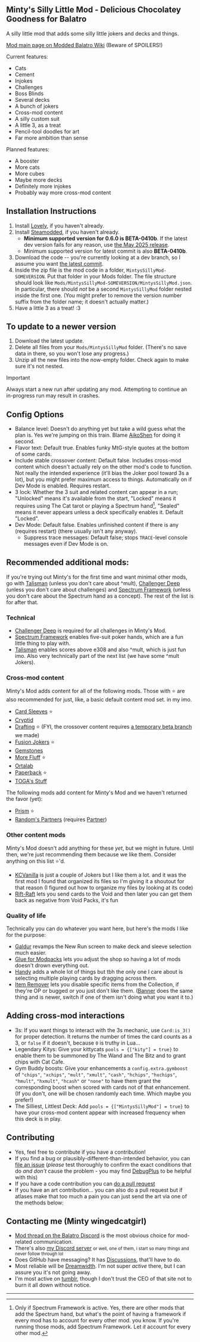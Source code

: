 ## Minty's Silly Little Mod - Delicious Chocolatey Goodness for Balatro

A silly little mod that adds some silly little jokers and decks and things.

[Mod main page on Modded Balatro Wiki](https://balatromods.miraheze.org/wiki/Minty%27s_Silly_Little_Mod) (Beware of SPOILERS!)

Current features:
- Cats
- Cement
- Injokes
- Challenges
- Boss Blinds
- Several decks
- A bunch of jokers
- Cross-mod content
- A silly custom suit
- A little 3, as a treat
- Pencil-tool doodles for art
- Far more ambition than sense

Planned features:
- A booster
- More cats
- More cubes
- Maybe more decks
- Definitely more injokes
- Probably way more cross-mod content

## Installation Instructions
1. Install [Lovely](https://github.com/ethangreen-dev/lovely-injector), if you haven't already.
2. Install [Steamodded](https://github.com/Steamopollys/steamodded), if you haven't already.
   - **Minimum supported version for 0.6.0 is BETA-0410b**. If the latest dev version fails for any reason, use [the May 2025 release](https://github.com/Steamodded/smods/releases/tag/1.0.0-beta-0506a).
   - Minimum supported version for latest commit is also **BETA-0410b**.
3. Download the code  -- you're currently looking at a dev branch, so I assume you want [the latest commit](https://github.com/wingedcatgirl/MintysSillyMod/archive/refs/heads/smods-0614a.zip).
4. Inside the zip file is the mod code in a folder, `MintysSillyMod-SOMEVERSION`. Put that folder in your Mods folder. The file structure should look like `Mods/MintysSillyMod-SOMEVERSION/MintysSillyMod.json`. In particular, there should _not_ be a second `MintysSillyMod` folder nested inside the first one. (You might prefer to remove the version number suffix from the folder name; it doesn't actually matter.)
5. Have a little 3 as a treat! :3

## To update to a newer version
1. Download the latest update.
2. Delete all files from your `Mods/MintysSillyMod` folder. (There's no save data in there, so you won't lose any progress.)
3. Unzip all the new files into the now-empty folder. Check again to make sure it's not nested.

> [!IMPORTANT]  
> Always start a new run after updating any mod. Attempting to continue an in-progress run may result in crashes.

## Config Options
- Balance level: Doesn't do anything yet but take a wild guess what the plan is. Yes we're jumping on this train. Blame [AikoShen](https://github.com/Aikoyori/Balatro-Aikoyoris-Shenanigans) for doing it second.
- Flavor text: Default true. Enables funky MtG-style quotes at the bottom of some cards.
- Include stable crossover content: Default false. Includes cross-mod content which doesn't actually rely on the other mod's code to function. Not really the intended experience (it'll bias the Joker pool toward 3s a lot), but you might prefer maximum access to things. Automatically on if Dev Mode is enabled. Requires restart.
- 3 lock: Whether the 3 suit and related content can appear in a run; "Unlocked" means it's available from the start, "Locked" means it requires using The Cat tarot or playing a Spectrum hand[^1], "Sealed" means it never appears unless a deck specifically enables it. Default "Locked".
- Dev Mode: Default false. Enables unfinished content if there is any (requires restart) (there usually isn't any anyway). 
   - Suppress trace messages: Default false; stops `TRACE`-level console messages even if Dev Mode is on.

## Recommended additional mods:
If you're trying out Minty's for the first time and want minimal other mods, go with [Talisman](https://github.com/MathIsFun0/Talisman) (unless you don't care about ^mult), [Challenger Deep](https://github.com/OOkayOak/Challenger-Deep) (unless you don't care about challenges) and [Spectrum Framework](https://github.com/wingedcatgirl/SpectrumFramework) (unless you don't care about the Spectrum hand as a concept). The rest of the list is for after that.

### Technical
- [Challenger Deep](https://github.com/OOkayOak/Challenger-Deep) is required for all challenges in Minty's Mod.
- [Spectrum Framework](https://github.com/wingedcatgirl/SpectrumFramework) enables five-suit poker hands, which are a fun little thing to play with.
- [Talisman](https://github.com/MathIsFun0/Talisman) enables scores above e308 and also ^mult, which is just fun imo. Also very technically part of the next list (we have some ^mult Jokers).

### Cross-mod content
Minty's Mod adds content for all of the following mods. Those with ⭐️ are also recommended for just, like, a basic default content mod set. in my imo.
- [Card Sleeves](https://github.com/larswijn/CardSleeves) ⭐️
- [Cryptid](https://github.com/MathIsFun0/Cryptid)
- [Drafting](https://github.com/spire-winder/Balatro-Draft) ⭐️ (FYI, the crossover content requires [a temporary beta branch](https://github.com/wingedcatgirl/Balatro-Draft/tree/suitupdate-temp) we made)
- [Fusion Jokers](https://github.com/lshtech/Fusion-Jokers) ⭐️
- [Gemstones](https://github.com/0fficialHalo/Gemstones)
- [More Fluff](https://github.com/notmario/MoreFluff) ⭐️
- [Ortalab](https://github.com/Eremel/Ortalab)
- [Paperback](https://github.com/GitNether/paperback) ⭐️
- [TOGA's Stuff](https://github.com/TheOneGoofAli/TOGAPackBalatro)

The following mods add content for Minty's Mod and we haven't returned the favor (yet):
- [Prism](https://github.com/blazingulag/Prism) ⭐️
- [Random's Partners](https://github.com/Random71777/Random-s-Partners) (requires [Partner](https://github.com/Icecanno/Partner-API/))

### Other content mods
Minty's Mod doesn't add anything for these _yet_, but we might in future. Until then, we're just recommending them because we like them. Consider anything on this list ⭐️'d.
- [KCVanilla](https://github.com/kcgidw/kcvanilla) is just a couple of Jokers but I like them a lot. and it was the first mod I found that organized its files so I'm giving it a shoutout for that reason (I figured out how to organize my files by looking at its code)
- [Rift-Raft](https://github.com/vitellaryjr/RiftRaft) lets you send cards to the Void and then later you can get them back as negative from Void Packs, it's fun

### Quality of life
Technically you can do whatever you want here, but here's the mods I like for the purpose:
- [Galdur](https://github.com/Eremel/Galdur) revamps the New Run screen to make deck and sleeve selection much easier.
- [Glue for Modpacks](https://github.com/icyethics/Glue-For-Modpacks) lets you adjust the shop so having a lot of mods doesn't drown everything out.
- [Handy](https://github.com/SleepyG11/HandyBalatro) adds a whole lot of things but tbh the only one I care about is selecting multiple playing cards by dragging across them.
- [Item Remover](https://github.com/art-muncher/Item-Remover) lets you disable specific items from the Collection, if they're OP or bugged or you just don't like them. ([Banner](https://github.com/SylviBlossom/Banner) does the same thing and is newer, switch if one of them isn't doing what you want it to.)

## Adding cross-mod interactions
- 3s: If you want things to interact with the 3s mechanic, use `Card:is_3()` for proper detection. It returns the number of times the card counts as a 3, or `false` if it doesn't, because `0` is truthy in Lua...
- Legendary Kitys: Give your kittycats `pools = {["kity"] = true}` to enable them to be summoned by The Wand and The Bitz and to grant chips with Cat Cafe.
- Gym Buddy boosts: Give your enhancements a `config.extra.gymboost` of `"chips"`, `"xchips"`, `"mult"`, `"xmult"`, `"cash"`, `"hchips"`, `"hxchips"`, `"hmult"`, `"hxmult"`, `"hcash"` or `"none"` to have them grant the corresponding boost when scored with cards not of that enhancement. (If you don't, one will be chosen randomly each time. Which maybe you prefer!) 
- The Silliest, Littlest Deck: Add `pools = {["MintysSillyMod"] = true}` to have your cross-mod content appear with increased frequency when this deck is in play.

## Contributing
- Yes, feel free to contribute if you have a contribution!
- If you find a bug or plausibly-different-than-intended behavior, you can [file an issue](https://github.com/wingedcatgirl/MintysSillyMod/issues) (_please_ test thoroughly to confirm the exact conditions that do _and don't_ cause the problem - you may find [DebugPlus](https://github.com/WilsontheWolf/DebugPlus) to be helpful with this) 
- If you have a code contribution you can [do a pull request](https://github.com/wingedcatgirl/MintysSillyMod/pulls)
- If you have an art contribution... you can also do a pull request but if atlases make that too much a pain you can just send the art via one of the methods below:

## Contacting me (Minty wingedcatgirl)
- [Mod thread on the Balatro Discord](https://discord.com/channels/1116389027176787968/1308185262664450068) is the most obvious choice for mod-related communication.
- There's also [my Discord server](https://discord.gg/V5Kbh8Q) <small>or well, one of them, i start so many things and never follow through lol</small>
- Does GitHub have messaging? It has [Discussions](https://github.com/wingedcatgirl/MintysSillyMod/discussions), that'll have to do.
- Most reliable will be [Dreamwidth](https://wingedcatgirl.dreamwidth.org/). I'm not super _active_ there, but I can assure you it's not going away.
- I'm most active on [tumblr](https://www.tumblr.com/wingedcatgirl), though I don't trust the CEO of that site not to burn it all down without notice.

----
[^1]: Only if Spectrum Framework is active. Yes, there are other mods that add the Spectrum hand, but what's the point of having a framework if every mod has to account for every other mod. you know. If you're running those mods, add Spectrum Framework. Let _it_ account for every other mod.